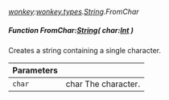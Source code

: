 _[wonkey](../../modules/wonkey/wonkey-module.md):[wonkey.types](../../modules/wonkey/wonkey-types.md).[String](../../modules/wonkey/wonkey-types-string.md).FromChar_
##### Function FromChar:[String](../../modules/wonkey/wonkey-types-string.md)( char:[Int](../../modules/wonkey/wonkey-types-int.md) )
Creates a string containing a single character.

| Parameters |    |
|:-----------|:---|
| `char` | char The character. |
